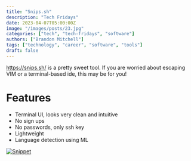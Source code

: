 ```yaml
---
title: "Snips.sh"
description: "Tech Fridays"
date: 2023-04-07T05:00:00Z
image: "/images/posts/23.jpg"
categories: ["tech", "tech-fridays", "software"]
authors: ["Brandon Mitchell"]
tags: ["technology", "career", "software", "tools"]
draft: false
---
```



https://snips.sh/ is a pretty sweet tool. If you are worried about escaping VIM or a terminal-based ide, this may be for you!

# Features
- Terminal UI, looks very clean and intuitive
- No sign ups
- No passwords, only ssh key 
- Lightweight 
- Language detection using ML 

[![Snippet](https://vhs.charm.sh/vhs-1MRS4DCN6XUpxzM2PrqCfL.gif)](https://vhs.charm.sh/vhs-1MRS4DCN6XUpxzM2PrqCfL.gif)
